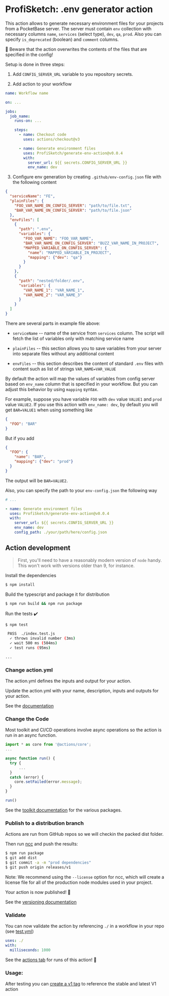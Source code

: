 # ProfiSketch: .env generator action

This action allows to generate necessary environment files for your projects from a PocketBase server. The server must contain `env` collection with necessary columns `name`, `services` (select type), `dev`, `qa`, `prod`. Also you can specify `is_deprecated` (boolean) and `comment` columns.

🚨 Beware that the action overwrites the contents of the files that are specified in the config!

Setup is done in three steps:

1. Add `CONFIG_SERVER_URL` variable to you repository secrets.

2. Add action to your workflow

```yaml
name: Workflow name

on: ...

jobs:
  job_name:
    runs-on: ...

    steps:
      - name: Checkout code
        uses: actions/checkout@v3

      - name: Generate environment files
        uses: ProfiSketch/generate-env-action@v0.0.4
        with:
          server_url: ${{ secrets.CONFIG_SERVER_URL }}
          env_name: dev
```

3. Configure env generation by creating `.github/env-config.json` file with the following content

```json
{
  "serviceName": "FE",
  "plainFiles": {
    "FOO_VAR_NAME_ON_CONFIG_SERVER": "path/to/file.txt",
    "BAR_VAR_NAME_ON_CONFIG_SERVER": "path/to/file.json"
  },
  "envFiles": [
    {
      "path": ".env",
      "variables": {
        "FOO_VAR_NAME": "FOO_VAR_NAME",
        "BAR_VAR_NAME_ON_CONFIG_SERVER": "BUZZ_VAR_NAME_IN_PROJECT",
        "MAPPED_VARIABLE_ON_CONFIG_SERVER": {
          "name": "MAPPED_VARIABLE_IN_PROJECT",
          "mapping": {"dev": "qa"}
        }
      }
    },
    {
      "path": "nested/folder/.env",
      "variables": {
        "VAR_NAME_1": "VAR_NAME_1",
        "VAR_NAME_2": "VAR_NAME_3"
      }
    }
  ]
}
```

There are several parts in example file above:

- `serviceName` -- name of the service from `services` column. The script will fetch the list of variables only with matching service name

- `plainFiles` -- this section allows you to save variables from your server into separate files without any additional content

- `envFiles` -- this section describes the content of standard `.env` files with content such as list of strings `VAR_NAME=VAR_VALUE`

By default the action will map the values of variables from config server based on `env_name` column that is specified in your workflow. But you can adjust this behavior by using `mapping` syntax.

For example, suppose you have variable `FOO` with `dev` value `VALUE1` and `prod` value `VALUE2`. If you use this action with `env_name: dev`, by default you will get `BAR=VALUE1` when using something like

```json
{
  "FOO": "BAR"
}
```

But if you add

```json
{
  "FOO": {
    "name": "BAR",
    "mapping": {"dev": "prod"}
  }
}
```

The output will be `BAR=VALUE2`.

Also, you can specify the path to your `env-config.json` the following way

```yaml
# ...

- name: Generate environment files
  uses: ProfiSketch/generate-env-action@v0.0.4
  with:
    server_url: ${{ secrets.CONFIG_SERVER_URL }}
    env_name: dev
    config_path: ./your/path/here/config.json
```

## Action development

> First, you'll need to have a reasonably modern version of `node` handy. This won't work with versions older than 9, for instance.

Install the dependencies

```bash
$ npm install
```

Build the typescript and package it for distribution

```bash
$ npm run build && npm run package
```

Run the tests :heavy_check_mark:

```bash
$ npm test

 PASS  ./index.test.js
  ✓ throws invalid number (3ms)
  ✓ wait 500 ms (504ms)
  ✓ test runs (95ms)

...
```

### Change action.yml

The action.yml defines the inputs and output for your action.

Update the action.yml with your name, description, inputs and outputs for your action.

See the [documentation](https://help.github.com/en/articles/metadata-syntax-for-github-actions)

### Change the Code

Most toolkit and CI/CD operations involve async operations so the action is run in an async function.

```javascript
import * as core from '@actions/core';
...

async function run() {
  try {
      ...
  }
  catch (error) {
    core.setFailed(error.message);
  }
}

run()
```

See the [toolkit documentation](https://github.com/actions/toolkit/blob/master/README.md#packages) for the various packages.

### Publish to a distribution branch

Actions are run from GitHub repos so we will checkin the packed dist folder.

Then run [ncc](https://github.com/zeit/ncc) and push the results:

```bash
$ npm run package
$ git add dist
$ git commit -a -m "prod dependencies"
$ git push origin releases/v1
```

Note: We recommend using the `--license` option for ncc, which will create a license file for all of the production node modules used in your project.

Your action is now published! :rocket:

See the [versioning documentation](https://github.com/actions/toolkit/blob/master/docs/action-versioning.md)

### Validate

You can now validate the action by referencing `./` in a workflow in your repo (see [test.yml](.github/workflows/test.yml))

```yaml
uses: ./
with:
  milliseconds: 1000
```

See the [actions tab](https://github.com/actions/typescript-action/actions) for runs of this action! :rocket:

### Usage:

After testing you can [create a v1 tag](https://github.com/actions/toolkit/blob/master/docs/action-versioning.md) to reference the stable and latest V1 action
